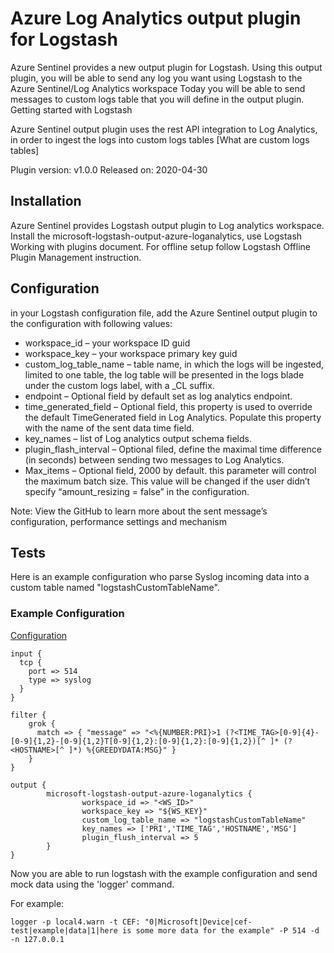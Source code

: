 # Azure Log Analytics output plugin for Logstash 

Azure Sentinel provides a new output plugin for Logstash. Using this output plugin, you will be able to send any log you want using Logstash to the Azure Sentinel/Log Analytics workspace
Today you will be able to send messages to custom logs table that you will define in the output plugin. 
Getting started with Logstash 

Azure Sentinel output plugin uses the rest API integration to Log Analytics, in order to ingest the logs into custom logs tables [What are custom logs tables] 

Plugin version: v1.0.0 
Released on: 2020-04-30 

## Installation

Azure Sentinel provides Logstash output plugin to Log analytics workspace. 
Install the microsoft-logstash-output-azure-loganalytics, use Logstash Working with plugins document. 
For offline setup follow Logstash Offline Plugin Management instruction. 

## Configuration

in your Logstash configuration file, add the Azure Sentinel output plugin to the configuration with following values: 
- workspace_id – your workspace ID guid 
- workspace_key – your workspace primary key guid 
- custom_log_table_name – table name, in which the logs will be ingested, limited to one table, the log table will be presented in the logs blade under the custom logs label, with a _CL suffix. 
- endpoint – Optional field by default set as log analytics endpoint.  
- time_generated_field – Optional field, this property is used to override the default TimeGenerated field in Log Analytics. Populate this property with the name of the sent data time field. 
- key_names – list of Log analytics output schema fields. 
- plugin_flash_interval – Optional filed, define the maximal time difference (in seconds) between sending two messages to Log Analytics. 
- Max_items – Optional field, 2000 by default. this parameter will control the maximum batch size. This value will be changed if the user didn’t specify “amount_resizing = false” in the configuration. 

Note: View the GitHub to learn more about the sent message’s configuration, performance settings and mechanism 

## Tests

Here is an example configuration who parse Syslog incoming data into a custom table named "logstashCustomTableName".

### Example Configuration
<u>Configuration</u>
```
input {
  tcp {
    port => 514
    type => syslog
  }
}

filter {
    grok {
      match => { "message" => "<%{NUMBER:PRI}>1 (?<TIME_TAG>[0-9]{4}-[0-9]{1,2}-[0-9]{1,2}T[0-9]{1,2}:[0-9]{1,2}:[0-9]{1,2})[^ ]* (?<HOSTNAME>[^ ]*) %{GREEDYDATA:MSG}" }
    }
}

output {
        microsoft-logstash-output-azure-loganalytics {
                workspace_id => "<WS_ID>"
                workspace_key => "${WS_KEY}"
                custom_log_table_name => "logstashCustomTableName"
                key_names => ['PRI','TIME_TAG','HOSTNAME','MSG']
                plugin_flush_interval => 5
        }
}
```

Now you are able to run logstash with the example configuration and send mock data using the 'logger' command.

For example: 
```
logger -p local4.warn -t CEF: "0|Microsoft|Device|cef-test|example|data|1|here is some more data for the example" -P 514 -d -n 127.0.0.1

```